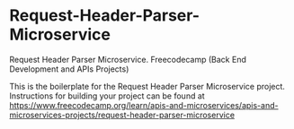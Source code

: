 # Request-Header-Parser-Microservice
Request Header Parser Microservice. Freecodecamp (Back End Development and APIs Projects)

This is the boilerplate for the Request Header Parser Microservice project. Instructions for building your project can be found at https://www.freecodecamp.org/learn/apis-and-microservices/apis-and-microservices-projects/request-header-parser-microservice

